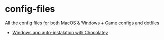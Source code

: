 # config-files
All the config files for both MacOS &amp; Windows + Game configs and dotfiles

- [Windows app auto-instalation with Chocolatey](./chocolatey/README.md)